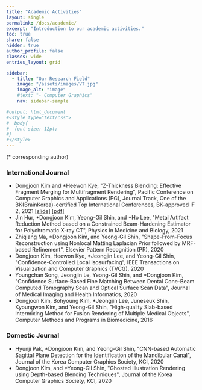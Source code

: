 ```yaml
---
title: "Academic Activities"
layout: single
permalink: /docs/academic/
excerpt: "Introduction to our academic activities."
toc: true
share: false
hidden: true
author_profile: false
classes: wide
entries_layout: grid

sidebar:
  - title: "Our Research Field"
    image: "/assets/images/VT.jpg"
    image_alt: "image"
    #text: "- Computer Graphics"
    nav: sidebar-sample

#output: html_document
#<style type="text/css">
#  body{
#  font-size: 12pt;
#}
#</style>
---
```

(* corresponding author)
### International Journal
- Dongjoon Kim and *Heewon Kye, "Z-Thickness Blending: Effective Fragment Merging for Multifragment Rendering", Pacific Conference on Computer Graphics and Applications (PG), Journal Track, One of the BK(BrainKorea)-certified Top International Conferences,  BK-approved IF 2, 2021 [[slide]](https://drive.google.com/file/d/1Fd_qtBYRghifQCvVR1e4lP1LphjlXFhz/view?usp=sharing) [[pdf]](https://drive.google.com/file/d/1cxea3paNA_4lPPDTTBR0Rk9aX3MBzH9H/view?usp=sharing)
- Jin Hur,  *Dongjoon Kim, Yeong-Gil Shin, and *Ho Lee, "Metal Artifact Reduction Method based on a Constrained Beam-Hardening Estimator for Polychromatic X-ray CT", Physics in Medicine and Biology, 2021
- Zhiqiang Ma,  *Dongjoon Kim, and Yeong-Gil Shin, "Shape-From-Focus Reconstruction using Nonlocal Matting Laplacian Prior followed by MRF-based Refinement", Elsevier Pattern Recognition (PR), 2020
- Dongjoon Kim,  Heewon Kye,  *Jeongjin Lee, and Yeong-Gil Shin, "Confidence-Controlled Local Isosurfacing", IEEE Transactions on Visualization  and Computer Graphics (TVCG), 2020
- Youngchan Song,  Jeongjin Le, Yeong-Gil Shin, and *Dongjoon Kim, "Confidence Surface-Based Fine Matching Between Dental Cone-Beam Computed Tomography Scan and Optical Surface Scan Data", Journal of Medical Imaging and Health Informatics, 2020
- Dongjoon Kim,  Bohyoung Kim,  *Jeongjin Lee, Juneseuk Shin, Kyoungwon Kim, and Yeong-Gil Shin, "High-quality Slab-based Intermixing Method for Fusion Rendering of Multiple Medical Objects", Computer Methods and Programs in Biomedicine, 2016

### Domestic Journal
- Hyunji Pak,  *Dongjoon Kim, and Yeong-Gil Shin, "CNN-based Automatic Sagittal Plane Detection for the Identification of the Mandibular Canal", Journal of the Korea Computer Graphics Society, KCI, 2020
- Dongjoon Kim,  and *Yeong-Gil Shin, "Ghosted Illustration Rendering using Depth-based Blending Techniques", Journal of the Korea Computer Graphics Society, KCI, 2020